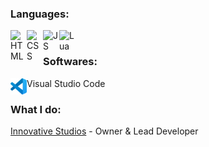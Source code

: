 ### Languages:
<a href="https://www.html.com/" target="_blank"> <img align="left" alt="HTML" width="26px" src="https://upload.wikimedia.org/wikipedia/commons/thumb/6/61/HTML5_logo_and_wordmark.svg/120px-HTML5_logo_and_wordmark.svg.png"/> </a>
<a href="https://www.w3.org/Style/CSS/Overview.en.html" target="_blank"> <img align="left" alt="CSS" width="26px" src="https://upload.wikimedia.org/wikipedia/commons/thumb/d/d5/CSS3_logo_and_wordmark.svg/120px-CSS3_logo_and_wordmark.svg.png"/> </a>
<a href="https://www.javascript.com/" target="_blank"> <img align="left" alt="JS" width="26px" src="https://flyclipart.com/thumb2/javascript-map-javascript-javascript-icon-with-png-892806.png"/> </a>
<a href="https://www.lua.org/" target="_blank"> <img align="left" alt="Lua" width="26px" src="https://upload.wikimedia.org/wikipedia/commons/thumb/c/cf/Lua-Logo.svg/1200px-Lua-Logo.svg.png"/> </a>
<br>
### Softwares:
<img align="left" href="https://visualstudio.microsoft.com/" alt="Visual Studio Code" width="26px" src="https://raw.githubusercontent.com/github/explore/80688e429a7d4ef2fca1e82350fe8e3517d3494d/topics/visual-studio-code/visual-studio-code.png">Visual Studio Code</img>
<br>

### What I do:
[Innovative Studios](https://discord.iv-studios.net) - Owner & Lead Developer
